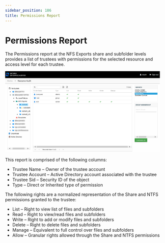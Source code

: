 ```yaml
---
sidebar_position: 186
title: Permissions Report
---
```


# Permissions Report

The Permissions report at the NFS Exports share and subfolder levels provides a list of trustees with permissions for the selected resource and access level for each trustee.

![Permissions report at the NFS Exports share and subfolder levels](../../../../../../../../static/Content/Resources/Images/Access/InformationCenter/ResourceAudit/FileSystem/NFSPermissions.png "Permissions report at the NFS Exports share and subfolder levels")

This report is comprised of the following columns:

* Trustee Name – Owner of the trustee account
* Trustee Account – Active Directory account associated with the trustee
* Trustee Sid – Security ID of the object
* Type – Direct or Inherited type of permission

The following rights are a normalized representation of the Share and NTFS permissions granted to the trustee:

* List – Right to view list of files and subfolders
* Read – Right to view/read files and subfolders
* Write – Right to add or modify files and subfolders
* Delete – Right to delete files and subfolders
* Manage – Equivalent to full control over files and subfolders
* Allow – Granular rights allowed through the Share and NTFS permissions